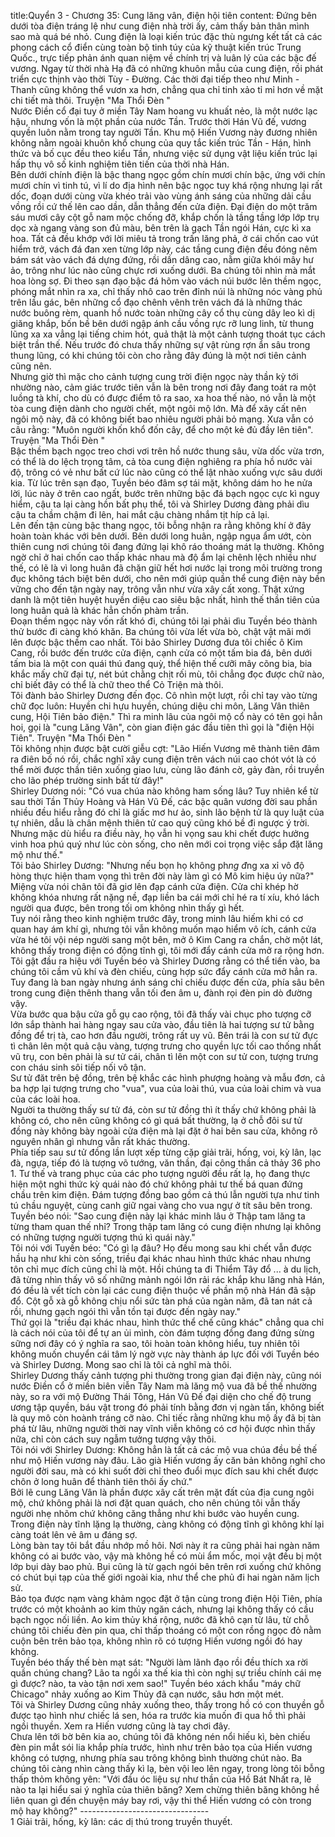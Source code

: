 title:Quyển 3 - Chương 35: Cung lăng vân, điện hội tiên
content:
Đứng bên dưới tòa điện tráng lệ như cung điện nhà trời ấy, cảm thấy bản thân mình sao mà quá bé nhỏ. Cung điện là loại kiến trúc đặc thù ngưng kết tất cả các phong cách cổ điển cùng toàn bộ tinh túy của kỹ thuật kiến trúc Trung Quốc., trực tiếp phản ánh quan niệm về chính trị và luân lý của các bậc đế vương. Ngay từ thời nhà Hạ đã có những khuôn mẫu của cung điện, rồi phát triển cực thịnh vào thời Tùy - Đường. Các thời đại tiếp theo như Minh - Thanh cũng không thể vươn xa hơn, chẳng qua chỉ tinh xảo tỉ mỉ hơn về mặt chi tiết mà thôi. Truyện "Ma Thổi Đèn " <br>Nước Điền cổ đại tuy ở miền Tây Nam hoang vu khuất nẻo, là một nước lạc hậu, nhưng vốn là một phần của nước Tần. Trước thời Hán Vũ đế, vương quyền luôn nằm trong tay người Tần. Khu mộ Hiến Vương này đương nhiên không nằm ngoài khuôn khổ chung của quy tắc kiến trúc Tần - Hán, hình thức và bố cục đều theo kiểu Tần, nhưng việc sử dụng vật liệu kiến trúc lại hấp thụ vô số kinh nghiệm tiên tiến của thời nhà Hán.<br>Bên dưới chính điện là bậc thang ngọc gồm chín mươi chín bậc, ứng với chín mươi chín vì tinh tú, vì lí do địa hình nên bậc ngọc tuy khá rộng nhưng lại rất dốc, đoạn dưới cùng vừa khéo trải vào vùng ánh sáng của những dải cầu vồng rồi cứ thế lên cao dần, dẫn thẳng đến cửa điện. Đại điện do một trăm sáu mươi cây cột gỗ nam mộc chống đỡ, khắp chốn là tầng tầng lớp lớp trụ dọc xà ngang vàng son đủ màu, bên trên là gạch Tần ngói Hán, cực kì xa hoa. Tất cả đều khớp với lời miêu tả trong trấn lăng phả, ở cái chốn cao vút hiểm trở, vách đá đan xen từng lớp này, các tầng cung điện đều đóng nêm bám sát vào vách đá dựng đứng, rồi dần dâng cao, nằm giữa khói mây hư ảo, trông như lúc nào cũng chực rơi xuống dưới. Ba chúng tôi nhìn mà mắt hoa lòng sợ. Đi theo sạn đạo bậc đá hõm vào vách núi bước lên thềm ngọc, phóng mắt nhìn ra xa, chỉ thấy nhô cao trên đỉnh núi là những nóc vàng phủ trên lầu gác, bên những cổ đạo chênh vênh trên vách đá là những thác nước buông rèm, quanh hồ nước toàn những cây cổ thụ cùng dây leo kì dị giăng khắp, bốn bề bên dưới ngập ánh cầu vồng rực rỡ lung linh, từ thung lũng xa xa vẳng lại tiếng chim hót, quả thật là một cảnh tượng thoát tục cách biệt trần thế. Nếu trước đó chưa thấy những sự vật rùng rợn ẩn sâu trong thung lũng, có khi chúng tôi còn cho rằng đây đúng là một nơi tiên cảnh cũng nên.<br>Nhưng giờ thì mặc cho cảnh tượng cung trời điện ngọc này thần kỳ tới nhường nào, cảm giác trước tiên vẫn là bên trong nơi đây đang toát ra một luồng tà khí, cho dù có được điểm tô ra sao, xa hoa thế nào, nó vẫn là một tòa cung điện dành cho người chết, một ngôi mộ lớn. Mà để xây cất nên ngôi mộ này, đã có không biết bao nhiêu người phải bỏ mạng. Xưa vẫn có câu rằng: "Muôn người khốn khổ đốn cây, để cho một kẻ đủ đầy lên tiên". Truyện "Ma Thổi Đèn " <br>Bậc thềm bạch ngọc treo chơi vơi trên hồ nước thung sâu, vừa dốc vừa trơn, có thể là do lệch trọng tâm, cả tòa cung điện nghiêng ra phía hồ nước vài độ, trông có vẻ như bất cứ lúc nào cũng có thể lật nhào xuống vực sâu dưới kia. Từ lúc trên sạn đạo, Tuyền béo đâm sợ tái mặt, không dám ho he nửa lời, lúc này ở trên cao ngất, bước trên những bậc đá bạch ngọc cực kì nguy hiểm, cậu ta lại càng hồn bất phụ thể, tôi và Shirley Dương đàng phải dìu cậu ta chầm chậm đi lên, hai mắt cậu chàng nhắm tịt híp cả lại.<br>Lên đến tận cùng bậc thang ngọc, tôi bỗng nhận ra rằng không khí ở đây hoàn toàn khác với bên dưới. Bên dưới long huân, ngập ngụa ẩm ướt, còn thiên cung nơi chúng tôi đang đứng lại khô ráo thoáng mát lạ thường. Không ngờ chỉ ở hai chốn cao thấp khác nhau mà độ ẩm lại chênh lệch nhiều như thế, có lẽ là vì long huân đã chặn giữ hết hơi nước lại trong môi trường trong đục không tách biệt bên dưới, cho nên mới giúp quần thể cung điện này bền vững cho đến tận ngày nay, trông vẫn như vừa xây cất xong. Thật xứng danh là một tiên huyệt huyền diệu cao siêu bậc nhất, hình thế thần tiên của long huân quả là khác hẳn chốn phàm trần.<br>Đoạn thềm ngọc này vốn rất khó đi, chúng tôi lại phải dìu Tuyền béo thành thử bước đi càng khó khăn. Ba chúng tôi vừa lết vừa bò, chật vật mãi mới lên được bậc thềm cao nhất. Tôi bảo Shirley Dương đưa tôi chiếc ô Kim Cang, rồi bước đến trước cửa điện, cạnh cửa có một tấm bia đá, bên dưới tấm bia là một con quái thú đang quỳ, thể hiện thế cưỡi mây cõng bia, bia khắc mấy chữ đại tự, nét bút chằng chịt rối mù, tôi chẳng đọc được chữ nào, chỉ biết đây có thể là chữ theo thể Cỏ Triện mà thôi.<br>Tôi đành bảo Shirley Dương đến đọc. Cô nhìn một lượt, rồi chỉ tay vào từng chữ đọc luôn: Huyền chi hựu huyền, chúng diệu chi môn, Lăng Vân thiên cung, Hội Tiên bảo điện." Thì ra minh lâu của ngôi mộ cổ này có tên gọi hẳn hoi, gọi là "cung Lăng Vân", còn gian điện gác đầu tiên thì gọi là "điện Hội Tiên". Truyện "Ma Thổi Đèn " <br>Tôi không nhịn được bật cười giễu cợt: "Lão Hiến Vương mê thành tiên đâm ra điên bố nó rồi, chắc nghĩ xây cung điện trên vách núi cao chót vót là có thể mời được thần tiên xuống giao lưu, cùng lão đánh cờ, gảy đàn, rồi truyền cho lão phép trường sinh bất từ đây!"<br>Shirley Dương nói: "Có vua chúa nào không ham sống lâu? Tuy nhiên kể từ sau thời Tần Thủy Hoàng và Hán Vũ Đế, các bậc quân vương đời sau phần nhiều đều hiểu rằng đó chỉ là giấc mơ hư ảo, sinh lão bệnh tử là quy luật của tự nhiên, dẫu là chân mệnh thiên tử cao quý cũng khó bề đi ngược ý trời. Nhưng mặc dù hiểu ra điều này, họ vẫn hi vọng sau khi chết được hưởng vinh hoa phú quý như lúc còn sống, cho nên mới coi trọng việc sắp đặt lăng mộ như thế."<br>Tôi bảo Shirley Dương: "Nhưng nếu bọn họ không ph*ng đ*ng xa xỉ vô độ hòng thực hiện tham vọng thì trên đời này làm gì có Mô kim hiệu úy nữa?" Miệng vừa nói chân tôi đã giơ lên đạp cánh cửa điện. Cửa chỉ khép hờ không khóa nhưng rất nặng nề, đạp liền ba cái mới chỉ hé ra tí xíu, khó lách người qua được, bên trong tối om không nhìn thấy gì hết.<br>Tuy nói rằng theo kinh nghiệm trước đây, trong minh lâu hiếm khi có cơ quan hay ám khí gì, nhưng tôi vẫn không muốn mạo hiểm vô ích, cánh cửa vừa hé tôi vội nép người sang một bên, mở ô Kim Cang ra chắn, chờ một lát, không thấy trong điện có động tĩnh gì, tôi mới đẩy cánh cửa mở ra rộng hơn.<br>Tôi gật đầu ra hiệu với Tuyền béo và Shirley Dương rằng có thể tiến vào, ba chúng tôi cầm vũ khí và đèn chiếu, cùng hợp sức đẩy cánh cửa mở hẳn ra. Tuy đang là ban ngày nhưng ánh sáng chỉ chiếu được đến cửa, phía sâu bên trong cung điện thênh thang vẫn tối đen âm u, đành rọi đèn pin dò đường vậy.<br>Vừa bước qua bậu cửa gỗ gụ cao rộng, tôi đã thấy vài chục pho tượng cỡ lớn sắp thành hai hàng ngay sau cửa vào, đầu tiên là hai tượng sư tử bằng đồng để trị tà, cao hơn đầu người, trông rất uy vũ. Bên trái là con sư tử đực tì chân lên một quả cậu vàng, tượng trưng cho quyền lực tối cao thống nhất vũ trụ, con bên phải là sư tử cái, chân tì lên một con sư tử con, tượng trưng con cháu sinh sôi tiếp nối vô tận.<br>Sư tử đăt trên bệ đồng, trên bệ khắc các hình phượng hoàng và mẫu đơn, cả ba hợp lại tượng trưng cho "vua", vua của loài thú, vua của loài chim và vua của các loài hoa.<br>Người ta thường thấy sư tử đá, còn sư tử đồng thì ít thấy chứ không phải là không có, cho nên cũng không có gì quá bất thường, lạ ở chỗ đôi sư tử đồng này không bày ngoài cửa điện mà lại đặt ở hai bên sau cửa, không rõ nguyên nhân gì nhưng vẫn rất khác thường.<br>Phía tiếp sau sư tử đồng lần lượt xếp từng cặp giải trãi, hống, voi, kỳ lân, lạc đà, ngựa, tiếp đó là tượng võ tướng, văn thần, đại công thần cả thảy 36 pho 1. Tư thế và trang phục của các pho tượng người đều rất lạ, họ đang thực hiện một nghi thức kỳ quái nào đó chứ không phải tư thế bá quan đứng chầu trên kim điện. Đám tượng đồng bao gồm cả thú lẫn người tựa như tinh tú chầu nguyệt, cùng canh giữ ngai vàng cho vua ngự ở tít sâu bên trong.<br>Tuyền béo nói: "Sao cung điện này lại khác minh lâu ở Thập tam lăng ta từng tham quan thế nhỉ? Trong thập tam lăng có cung điện nhưng lại không có những tượng người tượng thú kì quái này."<br>Tôi nói với Tuyền béo: "Có gì lạ đâu? Họ đều mong sau khi chết vẫn được hầu hạ như khi còn sống, triều đại khác nhau hình thức khác nhau nhưng tôn chỉ mục đích cũng chỉ là một. Hồi chúng ta đi Thiểm Tây đổ ... à du lịch, đã từng nhìn thấy vô số những mảnh ngói lớn rải rác khắp khu lăng nhà Hán, đó đều là vết tích còn lại các cung điện thuộc về phần mộ nhà Hán đã sập đổ. Cột gỗ xà gỗ không chịu nổi sức tàn phá của ngàn năm, đã tan nát cả rồi, nhưng gạch ngói thì vẫn tồn tại được đến ngày nay."<br>Thứ gọi là "triều đại khác nhau, hình thức thể chế cũng khác" chẳng qua chỉ là cách nói của tôi để tự an ủi mình, còn đám tượng đồng đang đứng sừng sững nơi đây có ý nghĩa ra sao, tôi hoàn toàn không hiểu, tuy nhiên tôi không muốn chuyển cái tâm lý ngờ vực này thành áp lực đối với Tuyền béo và Shirley Dương. Mong sao chỉ là tôi cả nghĩ mà thôi.<br>Shirley Dương thấy cảnh tượng phi thường trong gian đại điện này, cũng nói nước Điền cổ ở miền biên viễn Tây Nam mà lăng mộ vua đã bề thế nhường này, so ra với mộ Đường Thái Tông, Hán Vũ Đế đại diện cho chế độ trung ương tập quyền, báu vật trong đó phải tính bằng đơn vị ngàn tấn, không biết là quy mô còn hoành tráng cỡ nào. Chỉ tiếc rằng những khu mộ ấy đã bị tàn phá từ lâu, những người thời nay vĩnh viễn không có cơ hội được nhìn thấy nữa, chỉ còn cách suy ngẫm tưởng tượng vậy thôi.<br>Tôi nói với Shirley Dương: Không hẳn là tất cả các mộ vua chúa đều bề thế như mộ Hiến vương này đâu. Lão già Hiến vương ấy căn bản không nghĩ cho người đời sau, mà có khi suốt đời chỉ theo đuổi mục đích sau khi chết được chôn ở long huân để thành tiên thôi ấy chứ."<br>Bởi lẽ cung Lăng Vân là phần được xây cất trên mặt đất của địa cung ngôi mộ, chứ không phải là nơi đặt quan quách, cho nên chúng tôi vẫn thấy người nhẹ nhõm chứ không căng thẳng như khi bước vào huyền cung. Trong điện này tĩnh lặng lạ thường, càng không có động tĩnh gì không khí lại càng toát lên vẻ âm u đáng sợ.<br>Lòng bàn tay tôi bắt đầu nhớp mồ hôi. Nơi này ít ra cũng phải hai ngàn năm không có ai bước vào, vậy mà không hề có mùi ẩm mốc, mọi vật đều bị một lớp bụi dày bao phủ. Bụi cũng là từ gạch ngói bên trên rơi xuống chứ không có chút bụi tạp của thế giới ngoài kia, như thể che phủ đi hai ngàn năm lịch sử.<br>Bảo tọa được nạm vàng khảm ngọc đặt ở tận cùng trong điện Hội Tiên, phía trước có một khoảnh ao kim thủy ngăn cách, nhưng lại không thấy có cầu bạch ngọc nối liền. Ao kim thủy khá rộng, nước đã khô cạn từ lâu, từ chỗ chúng tôi chiếu đèn pin qua, chỉ thấp thoáng có một con rồng ngọc đỏ nằm cuộn bên trên bảo tọa, không nhìn rõ có tượng Hiến vương ngồi đó hay không.<br>Tuyền béo thấy thế bèn mạt sát: "Người làm lãnh đạo rồi đều thích xa rời quần chúng chang? Lão ta ngồi xa thế kia thì còn nghị sự triều chính cái mẹ gì được? nào, ta vào tận nơi xem sao!" Tuyền béo xách khẩu "máy chữ Chicago" nhảy xuống ao Kim Thủy đã cạn nước, sâu hơn một mét.<br>Tôi và Shirley Dương cũng nhảy xuống theo, thấy trong hồ có con thuyền gỗ được tạo hình như chiếc lá sen, hóa ra trước kia muốn đi qua hồ thì phải ngồi thuyền. Xem ra Hiến vương cũng là tay chơi đây.<br>Chưa lên tới bờ bên kia ao, chúng tôi đã không nén nổi hiếu kì, bèn chiếu đèn pin mắt sói lia khắp phía trước, hình như trên bảo tọa của Hiến vương không có tượng, nhưng phía sau trông không bình thường chút nào. Ba chúng tôi càng nhìn càng thấy kì lạ, bèn vội leo lên ngay, trong lòng tôi bỗng thấp thỏm không yên: "Với đầu óc liệu sự như thần của Hồ Bát Nhất ra, lẽ nào ta lại hiểu sai ý nghĩa của thiên băng? Xem chừng thiên băng không hề liên quan gì đến chuyện máy bay rơi, vậy thi thể Hiến vương có còn trong mộ hay không?" --------------------------------<br>1 Giải trãi, hống, kỳ lân: các dị thú trong truyền thuyết.